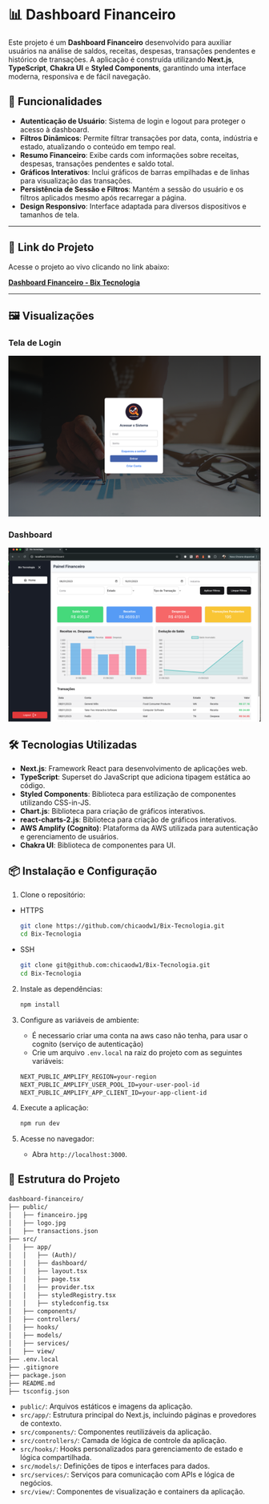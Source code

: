 # 📊 Dashboard Financeiro

Este projeto é um **Dashboard Financeiro** desenvolvido para auxiliar usuários na análise de saldos, receitas, despesas, transações pendentes e histórico de transações. A aplicação é construída utilizando **Next.js**, **TypeScript**, **Chakra UI** e **Styled Components**, garantindo uma interface moderna, responsiva e de fácil navegação.

## 🚀 Funcionalidades

- **Autenticação de Usuário**: Sistema de login e logout para proteger o acesso à dashboard.
- **Filtros Dinâmicos**: Permite filtrar transações por data, conta, indústria e estado, atualizando o conteúdo em tempo real.
- **Resumo Financeiro**: Exibe cards com informações sobre receitas, despesas, transações pendentes e saldo total.
- **Gráficos Interativos**: Inclui gráficos de barras empilhadas e de linhas para visualização das transações.
- **Persistência de Sessão e Filtros**: Mantém a sessão do usuário e os filtros aplicados mesmo após recarregar a página.
- **Design Responsivo**: Interface adaptada para diversos dispositivos e tamanhos de tela.

---

## 🔗 Link do Projeto

Acesse o projeto ao vivo clicando no link abaixo:

[**Dashboard Financeiro - Bix Tecnologia**](bix-tecnologia.vercel.app)

---

## 🖼️ Visualizações

### Tela de Login

![Tela de Login](public/screens/login01.png)

### Dashboard

![Dashboard](public/screens/dashboard.png)

## 🛠️ Tecnologias Utilizadas

- **Next.js**: Framework React para desenvolvimento de aplicações web.
- **TypeScript**: Superset do JavaScript que adiciona tipagem estática ao código.
- **Styled Components**: Biblioteca para estilização de componentes utilizando CSS-in-JS.
- **Chart.js**: Biblioteca para criação de gráficos interativos.
- **react-charts-2.js**: Biblioteca para criação de gráficos interativos.
- **AWS Amplify (Cognito)**: Plataforma da AWS utilizada para autenticação e gerenciamento de usuários.
- **Chakra UI**: Biblioteca de componentes para UI.

## 📦 Instalação e Configuração

1. Clone o repositório:

- HTTPS
  ```bash
  git clone https://github.com/chicaodw1/Bix-Tecnologia.git
  cd Bix-Tecnologia
  ```
- SSH
  ```bash
  git clone git@github.com:chicaodw1/Bix-Tecnologia.git
  cd Bix-Tecnologia
  ```

2. Instale as dependências:

   ```bash
   npm install
   ```

3. Configure as variáveis de ambiente:
   - É necessario criar uma conta na aws caso não tenha, para usar o cognito (serviço de autenticação)
   - Crie um arquivo `.env.local` na raiz do projeto com as seguintes variáveis:
   ```env
   NEXT_PUBLIC_AMPLIFY_REGION=your-region
   NEXT_PUBLIC_AMPLIFY_USER_POOL_ID=your-user-pool-id
   NEXT_PUBLIC_AMPLIFY_APP_CLIENT_ID=your-app-client-id
   ```
4. Execute a aplicação:
   ```bash
   npm run dev
   ```
5. Acesse no navegador:
   - Abra `http://localhost:3000`.

## 📂 Estrutura do Projeto

```plaintext
dashboard-financeiro/
├── public/
│   ├── financeiro.jpg
│   ├── logo.jpg
│   ├── transactions.json
├── src/
│   ├── app/
│   │   ├── (Auth)/
│   │   ├── dashboard/
│   │   ├── layout.tsx
│   │   ├── page.tsx
│   │   ├── provider.tsx
│   │   ├── styledRegistry.tsx
│   │   ├── styledconfig.tsx
│   ├── components/
│   ├── controllers/
│   ├── hooks/
│   ├── models/
│   ├── services/
│   ├── view/
├── .env.local
├── .gitignore
├── package.json
├── README.md
├── tsconfig.json
```

- `public/`: Arquivos estáticos e imagens da aplicação.
- `src/app/`: Estrutura principal do Next.js, incluindo páginas e provedores de contexto.
- `src/components/`: Componentes reutilizáveis da aplicação.
- `src/controllers/`: Camada de lógica de controle da aplicação.
- `src/hooks/`: Hooks personalizados para gerenciamento de estado e lógica compartilhada.
- `src/models/`: Definições de tipos e interfaces para dados.
- `src/services/`: Serviços para comunicação com APIs e lógica de negócios.
- `src/view/`: Componentes de visualização e containers da aplicação.

